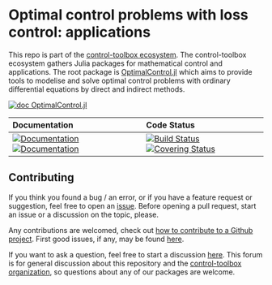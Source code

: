 # Optimal control problems with loss control: applications

[ci-img]: https://github.com/control-toolbox/control-loss/actions/workflows/CI.yml/badge.svg?branch=main
[ci-url]: https://github.com/control-toolbox/control-loss/actions/workflows/CI.yml?query=branch%3Amain

[co-img]: https://codecov.io/gh/control-toolbox/control-loss/branch/main/graph/badge.svg?token=YM5YQQUSO3
[co-url]: https://codecov.io/gh/control-toolbox/control-loss

[doc-dev-img]: https://img.shields.io/badge/docs-dev-8A2BE2.svg
[doc-dev-url]: https://control-toolbox.org/control-loss/dev/

[doc-stable-img]: https://img.shields.io/badge/docs-stable-blue.svg
[doc-stable-url]: https://control-toolbox.org/control-loss/stable/

This repo is part of the [control-toolbox ecosystem](https://github.com/control-toolbox). 
The control-toolbox ecosystem gathers Julia packages for mathematical control and applications. The root package is [OptimalControl.jl](https://github.com/control-toolbox/OptimalControl.jl) which aims to provide tools to modelise and solve optimal control problems with ordinary differential equations by direct and indirect methods. 

[![doc OptimalControl.jl](https://img.shields.io/badge/Documentation-OptimalControl.jl-blue)](http://control-toolbox.org/OptimalControl.jl)

| **Documentation**  | **Code Status**  |
|:-------------------|:-----------------|
| [![Documentation][doc-stable-img]][doc-stable-url] [![Documentation][doc-dev-img]][doc-dev-url] | [![Build Status][ci-img]][ci-url] [![Covering Status][co-img]][co-url] |

## Contributing

If you think you found a bug / an error, or if you have a feature request or suggestion, feel free to open an [issue](https://github.com/control-toolbox/control-loss/issues).
Before opening a pull request, start an issue or a discussion on the topic, please. 

Any contributions are welcomed, check out [how to contribute to a Github project](https://docs.github.com/en/get-started/exploring-projects-on-github/contributing-to-a-project). First good issues, if any, may be found [here](https://github.com/control-toolbox/control-loss/contribute).

If you want to ask a question, feel free to start a discussion [here](https://github.com/orgs/control-toolbox/discussions). This forum is for general discussion about this repository and the [control-toolbox organization](https://github.com/control-toolbox), so questions about any of our packages are welcome.
